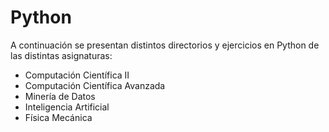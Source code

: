 # Python
A continuación se presentan distintos directorios y ejercicios en Python de las distintas asignaturas:

- Computación Científica II
- Computación Científica Avanzada
- Minería de Datos
- Inteligencia Artificial
- Física Mecánica
  
